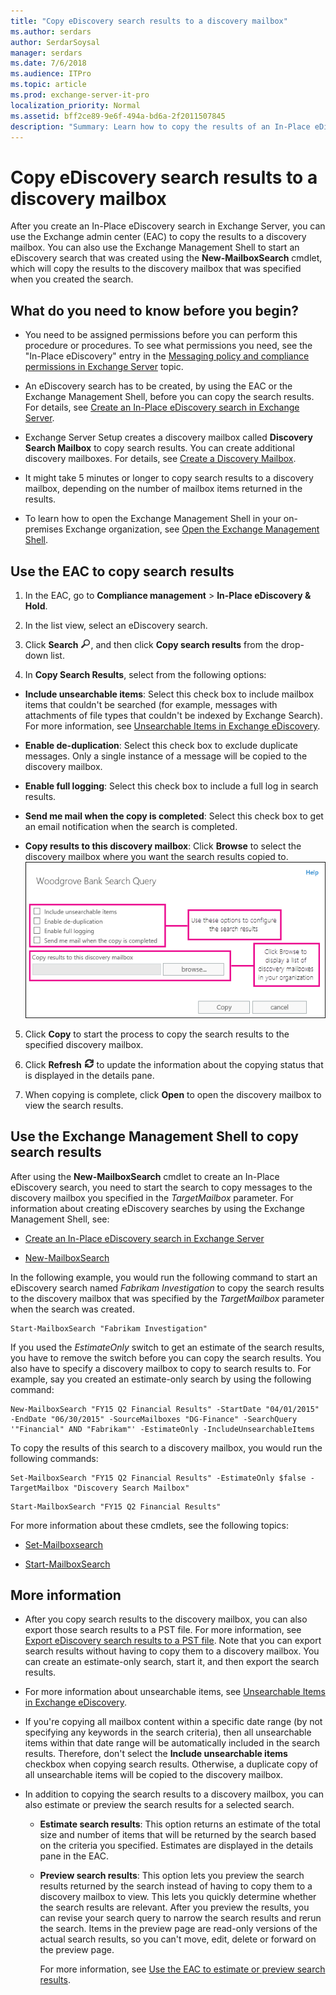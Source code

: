```yaml
---
title: "Copy eDiscovery search results to a discovery mailbox"
ms.author: serdars
author: SerdarSoysal
manager: serdars
ms.date: 7/6/2018
ms.audience: ITPro
ms.topic: article
ms.prod: exchange-server-it-pro
localization_priority: Normal
ms.assetid: bff2ce89-9e6f-494a-bd6a-2f2011507845
description: "Summary: Learn how to copy the results of an In-Place eDiscovery search to a discovery mailbox in Exchange Server 2016 and 2019."
---
```


# Copy eDiscovery search results to a discovery mailbox

After you create an In-Place eDiscovery search in Exchange Server, you can use the Exchange admin center (EAC) to copy the results to a discovery mailbox. You can also use the Exchange Management Shell to start an eDiscovery search that was created using the **New-MailboxSearch** cmdlet, which will copy the results to the discovery mailbox that was specified when you created the search.
  
## What do you need to know before you begin?

- You need to be assigned permissions before you can perform this procedure or procedures. To see what permissions you need, see the "In-Place eDiscovery" entry in the [Messaging policy and compliance permissions in Exchange Server](../../permissions/feature-permissions/policy-and-compliance-permissions.md) topic.
    
- An eDiscovery search has to be created, by using the EAC or the Exchange Management Shell, before you can copy the search results. For details, see [Create an In-Place eDiscovery search in Exchange Server](create-searches.md).
    
- Exchange Server Setup creates a discovery mailbox called **Discovery Search Mailbox** to copy search results. You can create additional discovery mailboxes. For details, see [Create a Discovery Mailbox](http://technet.microsoft.com/library/bc20285d-35e2-4e49-9bd3-38abf96114ba.aspx).
    
- It might take 5 minutes or longer to copy search results to a discovery mailbox, depending on the number of mailbox items returned in the results.
    
- To learn how to open the Exchange Management Shell in your on-premises Exchange organization, see [Open the Exchange Management Shell](https://docs.microsoft.com/powershell/exchange/exchange-server/open-the-exchange-management-shell).
    
## Use the EAC to copy search results

1. In the EAC, go to **Compliance management** \> **In-Place eDiscovery & Hold**.
    
2. In the list view, select an eDiscovery search.
    
3. Click **Search** ![Search icon](../../media/ITPro_EAC_.png), and then click **Copy search results** from the drop-down list.
    
4. In **Copy Search Results**, select from the following options:
    
  - **Include unsearchable items**: Select this check box to include mailbox items that couldn't be searched (for example, messages with attachments of file types that couldn't be indexed by Exchange Search). For more information, see [Unsearchable Items in Exchange eDiscovery](http://technet.microsoft.com/library/32550081-9af9-474b-ae7b-28f1e68cad41.aspx).
    
  - **Enable de-duplication**: Select this check box to exclude duplicate messages. Only a single instance of a message will be copied to the discovery mailbox.
    
  - **Enable full logging**: Select this check box to include a full log in search results.
    
  - **Send me mail when the copy is completed**: Select this check box to get an email notification when the search is completed.
    
  - **Copy results to this discovery mailbox**: Click **Browse** to select the discovery mailbox where you want the search results copied to.
    ![Copy Search Results](../../media/TA_MRM_CopySearchResults.gif)
  
5. Click **Copy** to start the process to copy the search results to the specified discovery mailbox.
    
6. Click **Refresh** ![Refresh icon](../../media/ITPro_EAC_RefreshIcon.png) to update the information about the copying status that is displayed in the details pane.
    
7. When copying is complete, click **Open** to open the discovery mailbox to view the search results.
    
## Use the Exchange Management Shell to copy search results

After using the **New-MailboxSearch** cmdlet to create an In-Place eDiscovery search, you need to start the search to copy messages to the discovery mailbox you specified in the _TargetMailbox_ parameter. For information about creating eDiscovery searches by using the Exchange Management Shell, see: 
  
- [Create an In-Place eDiscovery search in Exchange Server](create-searches.md)
    
- [New-MailboxSearch](http://technet.microsoft.com/library/74303b47-bb49-407c-a43b-590356eae35c.aspx)
    
In the following example, you would run the following command to start an eDiscovery search named *Fabrikam Investigation* to copy the search results to the discovery mailbox that was specified by the _TargetMailbox_ parameter when the search was created.
  
```
Start-MailboxSearch "Fabrikam Investigation"
```

If you used the _EstimateOnly_ switch to get an estimate of the search results, you have to remove the switch before you can copy the search results. You also have to specify a discovery mailbox to copy to search results to. For example, say you created an estimate-only search by using the following command: 
  
```
New-MailboxSearch "FY15 Q2 Financial Results" -StartDate "04/01/2015" -EndDate "06/30/2015" -SourceMailboxes "DG-Finance" -SearchQuery '"Financial" AND "Fabrikam"' -EstimateOnly -IncludeUnsearchableItems

```

To copy the results of this search to a discovery mailbox, you would run the following commands:
  
```
Set-MailboxSearch "FY15 Q2 Financial Results" -EstimateOnly $false -TargetMailbox "Discovery Search Mailbox"
```

```
Start-MailboxSearch "FY15 Q2 Financial Results"
```

For more information about these cmdlets, see the following topics:
  
- [Set-Mailboxsearch](http://technet.microsoft.com/library/23201ff0-e30a-4efd-9384-ab0af5815701.aspx)
    
- [Start-MailboxSearch](http://technet.microsoft.com/library/f0c4e047-7eca-4310-bfad-1ecfe1420ceb.aspx)
    
## More information

- After you copy search results to the discovery mailbox, you can also export those search results to a PST file. For more information, see [Export eDiscovery search results to a PST file](export-results-to-pst.md). Note that you can export search results without having to copy them to a discovery mailbox. You can create an estimate-only search, start it, and then export the search results.
    
- For more information about unsearchable items, see [Unsearchable Items in Exchange eDiscovery](http://technet.microsoft.com/library/32550081-9af9-474b-ae7b-28f1e68cad41.aspx).
    
- If you're copying all mailbox content within a specific date range (by not specifying any keywords in the search criteria), then all unsearchable items within that date range will be automatically included in the search results. Therefore, don't select the **Include unsearchable items** checkbox when copying search results. Otherwise, a duplicate copy of all unsearchable items will be copied to the discovery mailbox.
    
- In addition to copying the search results to a discovery mailbox, you can also estimate or preview the search results for a selected search.
    
  - **Estimate search results**: This option returns an estimate of the total size and number of items that will be returned by the search based on the criteria you specified. Estimates are displayed in the details pane in the EAC.
    
  - **Preview search results**: This option lets you preview the search results returned by the search instead of having to copy them to a discovery mailbox to view. This lets you quickly determine whether the search results are relevant. After you preview the results, you can revise your search query to narrow the search results and rerun the search. Items in the preview page are read-only versions of the actual search results, so you can't move, edit, delete or forward on the preview page.
    
    For more information, see [Use the EAC to estimate or preview search results](create-searches.md#estimate).
    

